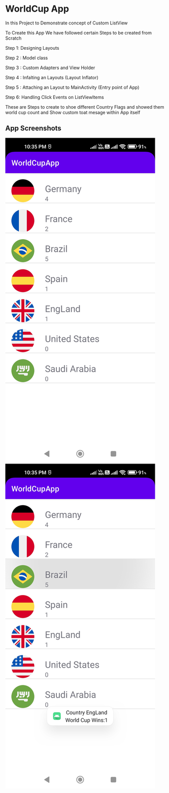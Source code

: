 # WorldCup App

In this Project to Demonstrate concept of Custom ListView


To Create this App We have followed certain Steps to be created
from Scratch


Step 1: Designing Layouts

Step 2 : Model class

Step 3 : Custom Adapters and View Holder


Step 4 : Infalting an Layouts (Layout Inflator)


Step 5 : Attaching an Layout to MainActivity (Entry point of App)


Step 6: Handling Click Events on ListViewItems


These are Steps to create  to shoe different Country Flags and showed them world cup count and Show custom toat mesage within App itself


## App Screenshots

![Screenshot1:](https://github.com/savantaakash/WorldCupApp/blob/main/Screenshots/Screenshot1.jpg?raw=true)![Screenshot 2:](https://github.com/savantaakash/WorldCupApp/blob/main/Screenshots/Screenshot2.jpg?raw=true)


